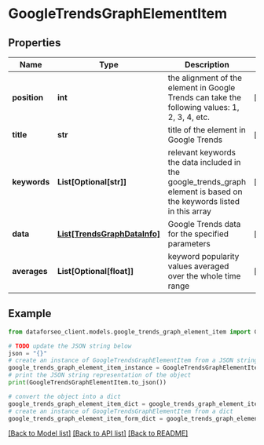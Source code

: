 # GoogleTrendsGraphElementItem


## Properties

Name | Type | Description | Notes
------------ | ------------- | ------------- | -------------
**position** | **int** | the alignment of the element in Google Trends can take the following values: 1, 2, 3, 4, etc. | [optional] 
**title** | **str** | title of the element in Google Trends | [optional] 
**keywords** | **List[Optional[str]]** | relevant keywords the data included in the google_trends_graph element is based on the keywords listed in this array | [optional] 
**data** | [**List[TrendsGraphDataInfo]**](TrendsGraphDataInfo.md) | Google Trends data for the specified parameters | [optional] 
**averages** | **List[Optional[float]]** | keyword popularity values averaged over the whole time range | [optional] 

## Example

```python
from dataforseo_client.models.google_trends_graph_element_item import GoogleTrendsGraphElementItem

# TODO update the JSON string below
json = "{}"
# create an instance of GoogleTrendsGraphElementItem from a JSON string
google_trends_graph_element_item_instance = GoogleTrendsGraphElementItem.from_json(json)
# print the JSON string representation of the object
print(GoogleTrendsGraphElementItem.to_json())

# convert the object into a dict
google_trends_graph_element_item_dict = google_trends_graph_element_item_instance.to_dict()
# create an instance of GoogleTrendsGraphElementItem from a dict
google_trends_graph_element_item_form_dict = google_trends_graph_element_item.from_dict(google_trends_graph_element_item_dict)
```
[[Back to Model list]](../README.md#documentation-for-models) [[Back to API list]](../README.md#documentation-for-api-endpoints) [[Back to README]](../README.md)


